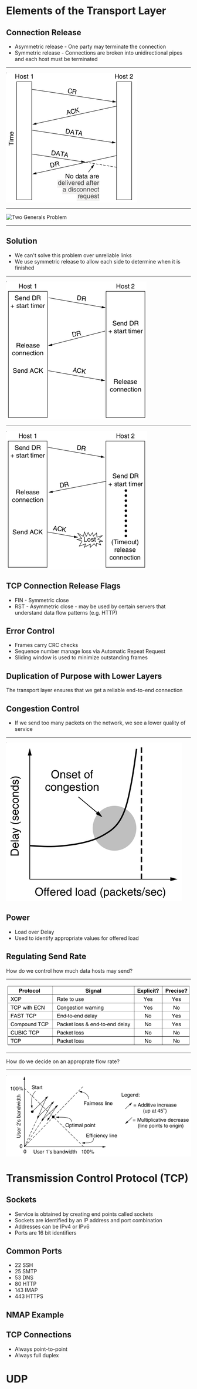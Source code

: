 Elements of the Transport Layer
===============================

Connection Release
------------------


- Asymmetric release - One party may terminate the connection
- Symmetric release - Connections are broken into unidirectional pipes and each host must be terminated

---

![Packet loss using asymmetric release](figures/6-12.png)

---

![Two Generals Problem](https://upload.wikimedia.org/wikipedia/commons/thumb/c/c9/2-generals.svg/1024px-2-generals.svg.png)

---

Solution
--------

- We can't solve this problem over unreliable links
- We use symmetric release to allow each side to determine when it is finished

---

![Normal TCP Release](figures/6-14a.png)

---

![TCP Release with Packet Loss](figures/6-14b.png)

TCP Connection Release Flags
----------------------------

- FIN - Symmetric close
- RST - Asymmetric close - may be used by certain servers that understand data flow patterns (e.g. HTTP)

Error Control
-------------

- Frames carry CRC checks
- Sequence number manage loss via Automatic Repeat Request
- Sliding window is used to minimize outstanding frames

Duplication of Purpose with Lower Layers
----------------------------------------

The transport layer ensures that we get a reliable end-to-end connection

Congestion Control
------------------

- If we send too many packets on the network, we see a lower quality of service

---

![Increased latency on busy network](figures/6-19b.png)

Power
-----

- Load over Delay
- Used to identify appropriate values for offered load

Regulating Send Rate
--------------------

How do we control how much data hosts may send?

---

![Congestion Control Protocols](figures/6-23.png)

---

How do we decide on an approprate flow rate?

---

![Addititive Increase Multiplicative Decrease](figures/6-25.png)

Transmission Control Protocol (TCP)
===================================

Sockets
-------

- Service is obtained by creating end points called sockets
- Sockets are identified by an IP address and port combination
- Addresses can be IPv4 or IPv6
- Ports are 16 bit identifiers

Common Ports
------------

- 22 SSH
- 25 SMTP
- 53 DNS
- 80 HTTP
- 143 IMAP
- 443 HTTPS

NMAP Example
------------

TCP Connections
---------------

- Always point-to-point
- Always full duplex

UDP
===

